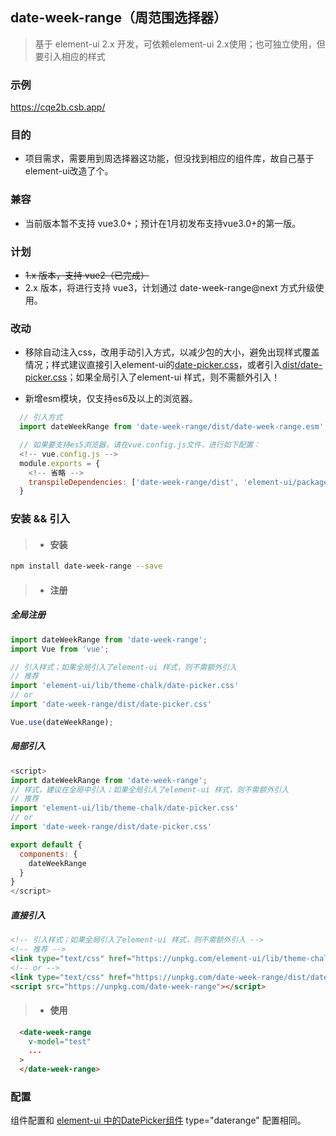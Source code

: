 ## date-week-range（周范围选择器）

> 基于 element-ui 2.x 开发，可依赖element-ui 2.x使用；也可独立使用，但要引入相应的样式

### 示例

https://cqe2b.csb.app/

### 目的

  - 项目需求，需要用到周选择器这功能，但没找到相应的组件库，故自己基于element-ui改造了个。


### 兼容

  - 当前版本暂不支持 vue3.0+；预计在1月初发布支持vue3.0+的第一版。

### 计划

  - ~~1.x 版本，支持 vue2（已完成）~~
  - 2.x 版本，将进行支持 vue3，计划通过
  date-week-range@next
  方式升级使用。

### 改动
  - 移除自动注入css，改用手动引入方式，以减少包的大小，避免出现样式覆盖情况；样式建议直接引入element-ui的[date-picker.css](https://unpkg.com/element-ui/lib/theme-chalk/date-picker.css)，或者引入[dist/date-picker.css](https://unpkg.com/data-week-range/dist/date-picker.css)；如果全局引入了element-ui 样式，则不需额外引入！
  
  - 新增esm模块，仅支持es6及以上的浏览器。

  ```javascript
    // 引入方式
    import dateWeekRange from 'date-week-range/dist/date-week-range.esm';

    // 如果要支持es5浏览器，请在vue.config.js文件，进行如下配置：
    <!-- vue.config.js -->
    module.exports = {
      <!-- 省略 -->
      transpileDependencies: ['date-week-range/dist', 'element-ui/packages', 'element-ui/src']
    }
  ```

### 安装 && 引入

> * #### 安装

``` bash
npm install date-week-range --save
```
> * #### 注册

##### 全局注册

```javascript
import dateWeekRange from 'date-week-range';
import Vue from 'vue';

// 引入样式；如果全局引入了element-ui 样式，则不需额外引入
// 推荐
import 'element-ui/lib/theme-chalk/date-picker.css'
// or
import 'date-week-range/dist/date-picker.css'

Vue.use(dateWeekRange);
```

##### 局部引入

```javascript
<script>
import dateWeekRange from 'date-week-range';
// 样式，建议在全局中引入；如果全局引入了element-ui 样式，则不需额外引入
// 推荐
import 'element-ui/lib/theme-chalk/date-picker.css'
// or
import 'date-week-range/dist/date-picker.css'

export default {
  components: {
    dateWeekRange
  }
}
</script>
```

##### 直接引入

```html
<!-- 引入样式；如果全局引入了element-ui 样式，则不需额外引入 -->
<!-- 推荐 -->
<link type="text/css" href="https://unpkg.com/element-ui/lib/theme-chalk/date-picker.css">
<!-- or -->
<link type="text/css" href="https://unpkg.com/date-week-range/dist/date-picker.css">
<script src="https://unpkg.com/date-week-range"></script>
```

> * #### 使用

```html
  <date-week-range 
    v-model="test" 
    ...
  >
  </date-week-range>
```

### 配置

组件配置和 [element-ui 中的DatePicker组件](https://element.eleme.cn/#/zh-CN/component/date-picker) type="daterange" 配置相同。
